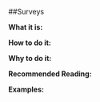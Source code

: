 ##Surveys

**What it is:**


**How to do it:**


**Why to do it:**


**Recommended Reading:**


**Examples:**
